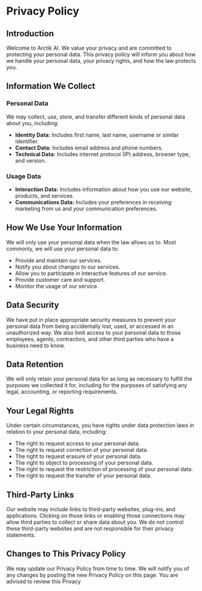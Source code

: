 # Privacy Policy

## Introduction

Welcome to Arctik AI. We value your privacy and are committed to protecting your personal data. This privacy policy will inform you about how we handle your personal data, your privacy rights, and how the law protects you. 

## Information We Collect 

### Personal Data

We may collect, use, store, and transfer different kinds of personal data about you, including:
- **Identity Data:** Includes first name, last name, username or similar identifier.
- **Contact Data:** Includes email address and phone numbers.
- **Technical Data:** Includes internet protocol (IP) address, browser type, and version.

### Usage Data

- **Interaction Data:** Includes information about how you use our website, products, and services.
- **Communications Data:** Includes your preferences in receiving marketing from us and your communication preferences.

## How We Use Your Information

We will only use your personal data when the law allows us to. Most commonly, we will use your personal data to:
- Provide and maintain our services.
- Notify you about changes to our services.
- Allow you to participate in interactive features of our service.
- Provide customer care and support.
- Monitor the usage of our service.

## Data Security

We have put in place appropriate security measures to prevent your personal data from being accidentally lost, used, or accessed in an unauthorized way. We also limit access to your personal data to those employees, agents, contractors, and other third parties who have a business need to know.

## Data Retention

We will only retain your personal data for as long as necessary to fulfill the purposes we collected it for, including for the purposes of satisfying any legal, accounting, or reporting requirements.

## Your Legal Rights

Under certain circumstances, you have rights under data protection laws in relation to your personal data, including:
- The right to request access to your personal data.
- The right to request correction of your personal data.
- The right to request erasure of your personal data.
- The right to object to processing of your personal data.
- The right to request the restriction of processing of your personal data.
- The right to request the transfer of your personal data.

## Third-Party Links

Our website may include links to third-party websites, plug-ins, and applications. Clicking on those links or enabling those connections may allow third parties to collect or share data about you. We do not control these third-party websites and are not responsible for their privacy statements.

## Changes to This Privacy Policy 

We may update our Privacy Policy from time to time. We will notify you of any changes by posting the new Privacy Policy on this page. You are advised to review this Privacy
